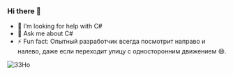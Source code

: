 ### Hi there 👋
- 🤔 I’m looking for help with C#
- 💬 Ask me about C#
- ⚡ Fun fact: Опытный разработчик всегда посмотрит направо и налево, даже если переходит улицу с односторонним движением 😄.

![33Ho](https://github.com/ValeraBro/ValeraBro/assets/138037567/d8db22c9-ace7-4ba4-9797-5326e9a1f5dc)
